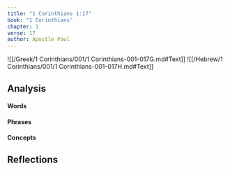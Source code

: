 ```yaml
---
title: "1 Corinthians 1:17"
book: "1 Corinthians"
chapter: 1
verse: 17
author: Apostle Paul
---
```

![[/Greek/1 Corinthians/001/1 Corinthians-001-017G.md#Text]]
![[/Hebrew/1 Corinthians/001/1 Corinthians-001-017H.md#Text]]

## Analysis

#### Words

#### Phrases

#### Concepts

## Reflections
